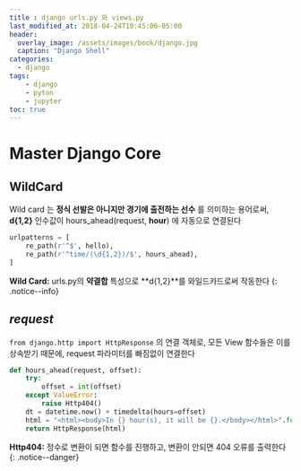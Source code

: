 ```yaml
---
title : django urls.py 와 views.py
last_modified_at: 2018-04-24T10:45:06-05:00
header:
  overlay_image: /assets/images/book/django.jpg
  caption: "Django Shell"
categories:
  - django
tags: 
    - django
    - pyton
    - jupyter
toc: true    
---
```


# Master Django Core


##  WildCard

Wild card 는 **정식 선발은 아니지만 경기에 출전하는 선수** 를 의미하는 용어로써, **d{1,2}** 인수값이 hours_ahead(request, **hour**) 에 자동으로 연결된다

```python
urlpatterns = [
    re_path(r'^$', hello),
    re_path(r'^time/(\d{1,2})/$', hours_ahead),
]
```

**Wild Card:** urls.py의 **약결합** 특성으로 **d{1,2}**를 와일드카드로써 작동한다
{: .notice--info}


## **_request_**

`from django.http import HttpResponse` 의 연결 객체로, 모든 View 함수들은 이를 상속받기 때문에, request 파라미터를 빠짐없이 연결한다

```python
def hours_ahead(request, offset):
    try:
        offset = int(offset)
    except ValueError:
        raise Http404()
    dt = datetime.now() + timedelta(hours=offset)
    html = "<html><body>In {} hour(s), it will be {}.</body></html>".format(offset,dt)
    return HttpResponse(html)
```

**Http404:** 정수로 변환이 되면 함수를 진행하고, 변환이 안되면 404 오류를 출력한다 
{: .notice--danger}



